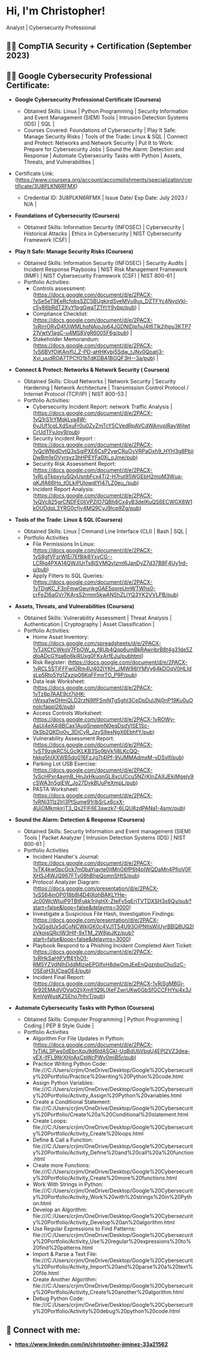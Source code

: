 <h1>Hi, I'm Christopher! </h1>
Analyst</a> | Cybersecurity Professional
<h2>👨‍💻 CompTIA Security + Certification (September 2023) </h2>
<h2>👨‍💻 Google Cybersecurity Professional Certificate:</h2>

- <b>Google Cybersecurity Professional Certificate (Coursera)</b>
  - Obtained Skills: Linux | Python Programming | Security Information and Event Management (SIEM) Tools | Intrusion Detection Systems (IDS) | SQL |
  - Courses Covered: Foundations of Cybersecurity | Play It Safe: Manage Security Risks | Tools of the Trade: Linux & SQL | Connect and Protect: Networks and Network Security | Put It to Work: Prepare for Cybersecurity Jobs | Sound the Alarm: Detection and Response | Automate Cybersecurity Tasks with Python | Assets, Threats, and Vulnerabilities |
- Certificate Link: (https://www.coursera.org/account/accomplishments/specialization/certificate/3U8PLKN6RFMX)
  - Credential ID:  3U8PLKN6RFMX | Issue Date/ Exp Date: July 2023 / N/A |

- <b>Foundations of Cybersecurity (Coursera)</b>
  - Obtained Skills: Information Security (INFOSEC) | Cybersecurity | Historical Attacks | Ethics in Cybersecurity | NIST Cybersecurity Framework (CSF) |
 
- <b>Play It Safe: Manage Security Risks (Coursera)</b>
  - Obtained Skills: Information Security (INFOSEC) | Security Audits | Incident Response Playbooks | NIST Risk Management Framework (RMF) | NIST Cybersecurity Framework (CSF) | NIST 800-61 |
  - Portfolio Activities:
    - Controls assessment: (https://docs.google.com/document/d/e/2PACX-1vSe5eT9EeRcfobsSZC5BUgkirdSveMVu9us_DZTFYc4NyoVkl-c5y86bRdT2XyYfpgGwaTZ1YrY9ybp/pub) |
    - Compliance Checklist: (https://docs.google.com/document/d/e/2PACX-1vRirrORyD4fJjWMLhqNAioJp64JGDNlDip1vJ4t6Tlk2jhpu3KTP721VwtV1agC-u4MS8VgR6005F6g/pub) |
    - Stakeholder Memorandum: (https://docs.google.com/document/d/e/2PACX-1vS6BVfOjKAnjfU_Z-PD-aHHKybj5Sdw_tJNv0Qoatj3-Xvj_uudROA7TPCfO1bTdKDBA1BGQF3H--3a/pub) |
 
  
- <b>Connect & Protect: Networks & Network Security ( Coursera)</b>
  - Obtained Skills: Cloud Networks | Network Security | Security Hardening | Network Architecture | Transmission Control Protocol / Internet Protocol (TCP/IP) | NIST 800-53 |
  - Portfolio Activities:
    - Cybersecurity Incident Report: network Traffic Analysis | (https://docs.google.com/document/d/e/2PACX-1vQ1rS1rYMqkLya4W-6yJUf1cgLXdSxuFr0u0ZvZmTcY5CVedRpAVCdWAnypIRayWjIwtCrUdTFvJoy9/pub)
    - Security Incident Report : (https://docs.google.com/document/d/e/2PACX-1vQcWNjdDvtQ3sSgjPXE6CsP2ywCRuOvVRPaOxh9_HYH3g8PbjjDwBm1eOVyrsyz3hHPEYFa0Xi_oJme/pub)
    - Security Risk Assessment Report: (https://docs.google.com/document/d/e/2PACX-1vRLgTkpxvjuSQyUsnbFcx4Tj2-H7rut95WGEbH2moM3Wua-qKJfA66Ho_tOLkiPUIowdlYI47LZ0eu_/pub)
    - Incident Report Analysis: (https://docs.google.com/document/d/e/2PACX-1vQVc825grCNDFE0liVPZlO7QBh8Cx4yB3deIKuQS6ECWGX8W1kOUDdqL3YRG0cfjy4MQ9CyJ9Icp9Zg/pub)
    
      
- <b>Tools of the Trade: Linux & SQL (Coursera)</b>
  - Obtained Skills: Linux | Cmmand Line Interface (CLI) | Bash | SQL |
  - Portfolio Activities
    - File Permissions In Linux: (https://docs.google.com/document/d/e/2PACX-1vS8gfVFzrWIEi7EfBik6YxvCG--LCRIg4PXA14QWJlUrTs8iSVMQvIzmI6JanDyZ7d37B8F4Uy1rd-u/pub)
    - Apply Filters to SQL Queries: (https://docs.google.com/document/d/e/2PACX-1vTDgKC_F3nFmwGeurjkgGAE5qsreUmWTWhs0-crFeZI6aGVr7KArsS2rmm5kwANShZLIYQ3YK2VVLPB/pub)
   
- <b>Assets, Threats, and Vulnerabilities (Coursera)</b>
  - Obtained Skills: Vulnerability Assessment | Threat Analysis | Authentication | Cryptography | Asset Classification |
  - Portfolio Activities:
    - Home Asset Inventory: (https://docs.google.com/spreadsheets/d/e/2PACX-1vTJXCfCWkoV7FbOW_p_f8Ub4Qqp6umBkRAwribrB8t4g31de5ZdloADcGYqa6n6kjRUxg0FKxArfEJu/pubhtml)
    - Risk Register: (https://docs.google.com/document/d/e/2PACX-1vRCL5STjFFFwjORm4U402IYKH_JMW98IYMVy64kDOqV0HLIdsLp5Rto5Yg1Zxzjp06KqFFmirTO_P9P/pub)
    - Data leak Worksheet: (https://docs.google.com/document/d/e/2PACX-1vTz6p7AAE9ct7jiHK-rWxsa1wOHmQLD2rzN9IfFSmNTgSghI3CeDpDuUNj0nP19Ku0uOnolcfappl26/pub)
    - Access Controls Worksheet: (https://docs.google.com/document/d/e/2PACX-1vROWy-AaUi4eX4j8BCas1AuqSnepmN0eqDsdVISE1Sc-0kSb2QKDo0v_3DiCyR_JzyS9esNgX6EbhfY/pub)
    - Vulnerability Assessment Report: (https://docs.google.com/document/d/e/2PACX-1vST9zgkRC5LGclKLKB3So9bVk1j8LKcQQ-hkkq5hIXXWB5do016FzJg7t4IPf-9VJMMAdmxM-vDSvlf/pub)
    - Parking Lot USB Exercise: (https://docs.google.com/document/d/e/2PACX-1vScHPxr4aymB_HnJxHkuqnGL8xcUCcu5NZrKInZAXJEkiMgely9cSWA3n5giEW_Jo27DykBUuPeXmpL/pub)
    - PASTA Worksheet: (https://docs.google.com/document/d/e/2PACX-1vRNj311z2Irl3PtSume91rlbSrLx6cxX-4UiOMkmkjrjT3_Qs2FIF6E3awzk7-6LQU8zdPANa1-4smr/pub)
   
- <b>Sound the Alarm: Detection & Response (Coursera)</b>
  - Obtained Skills: Security Information and Event management (SIEM) Tools | Packet Analyzer | Intrusion Detection Systems (IDS) | NIST 800-61 |
  - Portfolio Activities
    - Incident Handler's Journal: (https://docs.google.com/document/d/e/2PACX-1vTK4kw0pcOck7m0baYjavte0jtMnG6fP6t4pIWQDaMn4PfioV0FXHSJ4WJQ967FTv08hBhpQomnSHtS/pub)
    - Protocol Analyzer Diagram: (https://docs.google.com/presentation/d/e/2PACX-1vSS64inOP018b8I4D4IXqhBAKLYHe-Jc00WcWtuiP9TBtFukk1riIgHX-ZteFv5qErjTVTDXSH3x6Qy/pub?start=false&loop=false&delayms=3000)
    - Investigate a Suspicious File Hash, Investigation Findings: (https://docs.google.com/presentation/d/e/2PACX-1vQGsdUx5dCoNCWkjGK0c4VJ1T54U93OjPNtlsWiUyrBBQ8UQ2IzVkoisQRcIW3HIf-9xTM_2W8jpJKz/pub?start=false&loop=false&delayms=3000)
    - Playbook Respond to a Phishing Incident Completed Alert Ticket: (https://docs.google.com/document/d/e/2PACX-1vRHkSaHtFVff4YhO1-RM5YZVdNIhDddMlzieEPGIfxH8dwOmJEeEnQgznbpChuSzC-OSEqH3UCpaOE4/pub)
    - Incident Final Report: (https://docs.google.com/document/d/e/2PACX-1vRiSgMBGj-9r92EMAdVOVqO2IjXmlt1Q9LlXeFZwrUKw0GbSfGCCFHYsi4x3JKmVgWusKZ5Eho7HhrT/pub)   

- <b>Automate Cybersecurity Tasks with Python (Coursera)</b>
  - Obtained Skills: Computer Programming | Python Programming | Coding | PEP 8 Style Guide |
  - Portfolio Activities
    - Algorithm For File Updates in Python: (https://docs.google.com/document/d/e/2PACX-1vTlAL3Pws0dEbnXqu9d6IdASGkl-UqBdUbVbqU4EPI2VZ3dea-vEX-lfFL9NrXHoAxCpWcPWv0mjB5r/pub) 
    - Practice Writing Python Code: file:///C:/Users/crjim/OneDrive/Desktop/Google%20Cybersecurity%20Portfolio/Practice%20writing%20Python%20code.html
    - Assign Python Variables: file:///C:/Users/crjim/OneDrive/Desktop/Google%20Cybersecurity%20Portfolio/Activity_Assign%20Python%20variables.html
    - Create a Conditional Statement: file:///C:/Users/crjim/OneDrive/Desktop/Google%20Cybersecurity%20Portfolio/Create%20a%20Conditional%20statement.html
    - Create Loops: file:///C:/Users/crjim/OneDrive/Desktop/Google%20Cybersecurity%20Portfolio/Activity_Create%20loops.html
    - Define & Call a Function: file:///C:/Users/crjim/OneDrive/Desktop/Google%20Cybersecurity%20Portfolio/Activity_Define%20and%20call%20a%20function.html
    - Create more Functions: file:///C:/Users/crjim/OneDrive/Desktop/Google%20Cybersecurity%20Portfolio/Activity_Create%20more%20functions.html
    - Work With Strings in Python: file:///C:/Users/crjim/OneDrive/Desktop/Google%20Cybersecurity%20Portfolio/Activity_Work%20with%20strings%20in%20Python.html
    - Develop an Algorithm: file:///C:/Users/crjim/OneDrive/Desktop/Google%20Cybersecurity%20Portfolio/Activity_Develop%20an%20algorithm.html
    - Use Regular Expressions to Find Patterns: file:///C:/Users/crjim/OneDrive/Desktop/Google%20Cybersecurity%20Portfolio/Activity_Use%20regular%20expressions%20to%20find%20patterns.html
    - Import & Parse a Text File: file:///C:/Users/crjim/OneDrive/Desktop/Google%20Cybersecurity%20Portfolio/Activity_Import%20and%20parse%20a%20text%20file.html
    - Create Another Algorithm: file:///C:/Users/crjim/OneDrive/Desktop/Google%20Cybersecurity%20Portfolio/Activity_Create%20another%20algorithm.html
    - Debug Python Code: file:///C:/Users/crjim/OneDrive/Desktop/Google%20Cybersecurity%20Portfolio/Activity%20debug%20python%20code.html
    
      

<h2> 🤳 Connect with me:</h2>

- <b> https://www.linkedin.com/in/christopher-jiminez-33a21562
